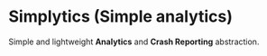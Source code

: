# Simplytics (**Simp**le ana**lytics**)

Simple and lightweight **Analytics** and **Crash Reporting** abstraction.
